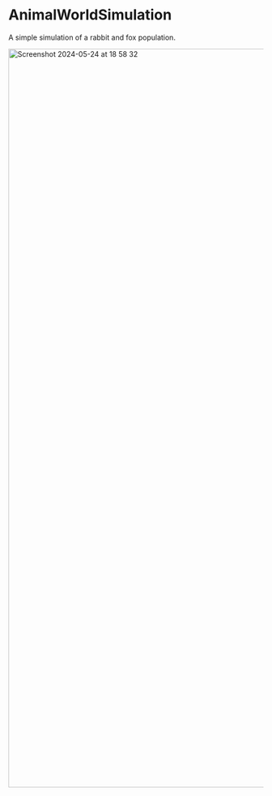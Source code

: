 # AnimalWorldSimulation
A simple simulation of a rabbit and fox population.

<img width="1458" alt="Screenshot 2024-05-24 at 18 58 32" src="https://github.com/erwinelder/AnimalWorldSimulation/assets/124094879/d7e74985-4173-43de-a665-b363f30b59df">
